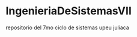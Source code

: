 IngenieriaDeSistemasVII
=======================

repositorio del 7mo ciclo de sistemas upeu juliaca
